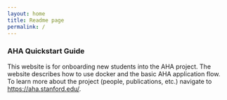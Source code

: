 ```yaml
---
layout: home
title: Readme page
permalink: /
---
```



### AHA Quickstart Guide ###


This website is for onboarding new students into the AHA project. The website describes how to use docker and the basic AHA application flow. To learn more about the project (people, publications, etc.) navigate to https://aha.stanford.edu/. 
